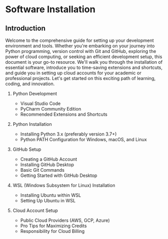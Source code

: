 # Software Installation

## Introduction

Welcome to the comprehensive guide for setting up your development environment and tools. Whether you're embarking on your journey into Python programming, version control with Git and GitHub, exploring the power of cloud computing, or seeking an efficient development setup, this document is your go-to resource. We'll walk you through the installation of essential software, introduce you to time-saving extensions and shortcuts, and guide you in setting up cloud accounts for your academic or professional projects. Let's get started on this exciting path of learning, coding, and innovation.


1. Python Development

	- Visual Studio Code
	- PyCharm Community Edition
	- Recommended Extensions and Shortcuts

2. Python Installation
	- Installing Python 3.x (preferably version 3.7+)
	- Python PATH Configuration for Windows, macOS, and Linux

3. GitHub Setup
	- Creating a GitHub Account
	- Installing GitHub Desktop
	- Basic Git Commands
	- Getting Started with GitHub Desktop

4. WSL (Windows Subsystem for Linux) Installation
	- Installing Ubuntu within WSL
	- Setting Up Ubuntu in WSL

5. Cloud Account Setup
	- Public Cloud Providers (AWS, GCP, Azure)
	- Pro Tips for Maximizing Credits
	- Responsibility for Cloud Billing

